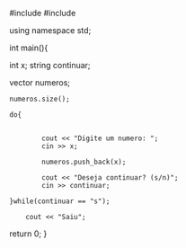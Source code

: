 #include<iostream>
#include<vector>

using namespace std;

int main(){

int x;
string continuar;

vector<int> numeros;

    numeros.size();

    do{
            
            
            cout << "Digite um numero: ";
            cin >> x;

            numeros.push_back(x);

            cout << "Deseja continuar? (s/n)";
            cin >> continuar;

    }while(continuar == "s");

        cout << "Saiu";

 

 

 

return 0;
}
 

